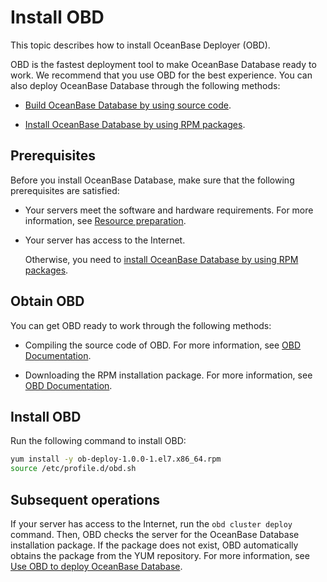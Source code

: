 Install OBD 
================================

This topic describes how to install OceanBase Deployer (OBD). 

OBD is the fastest deployment tool to make OceanBase Database ready to work. We recommend that you use OBD for the best experience. You can also deploy OceanBase Database through the following methods:

* [Build OceanBase Database by using source code](../4.installation-and-deployment/13.build-oceanbase-database-by-using-source-code.md).

  

* [Install OceanBase Database by using RPM packages](../4.installation-and-deployment/12.install-oceanbase-database-by-using-rpm-packages.md).

  




Prerequisites 
----------------------------------

Before you install OceanBase Database, make sure that the following prerequisites are satisfied:

* Your servers meet the software and hardware requirements. For more information, see [Resource preparation](../4.installation-and-deployment/3.resource-preparation.md).

  

* Your server has access to the Internet. 

  Otherwise, you need to [install OceanBase Database by using RPM packages](../4.installation-and-deployment/12.install-oceanbase-database-by-using-rpm-packages.md).
  




Obtain OBD 
-------------------------------

You can get OBD ready to work through the following methods:

* Compiling the source code of OBD. For more information, see [OBD Documentation](https://github.com/oceanbase/obdeploy/blob/master/README-CN.md).

  

* Downloading the RPM installation package. For more information, see [OBD Documentation](https://github.com/oceanbase/obdeploy/blob/master/README-CN.md).

  




Install OBD 
--------------------------------

Run the following command to install OBD:

```bash
yum install -y ob-deploy-1.0.0-1.el7.x86_64.rpm
source /etc/profile.d/obd.sh
```



Subsequent operations 
------------------------------------------

If your server has access to the Internet, run the `obd cluster deploy` command. Then, OBD checks the server for the OceanBase Database installation package. If the package does not exist, OBD automatically obtains the package from the YUM repository. For more information, see [Use OBD to deploy OceanBase Database](../2.quick-start/4.use-obd-to-deploy-oceanbase-database.md).


